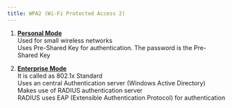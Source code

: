 ```yaml
---
title: WPA2 (Wi-Fi Protected Access 2)
---
```


1. **<u>Personal Mode</u>**  
   Used for small wireless networks  
   Uses Pre-Shared Key for authentication. The password is the Pre-Shared Key

2. **<u>Enterprise Mode</u>**  
   It is called as 802.1x Standard  
   Uses an central Authentication server (Windows Active Directory)  
   Makes use of RADIUS authentication server  
   RADIUS uses EAP (Extensible Authentication Protocol) for authentication